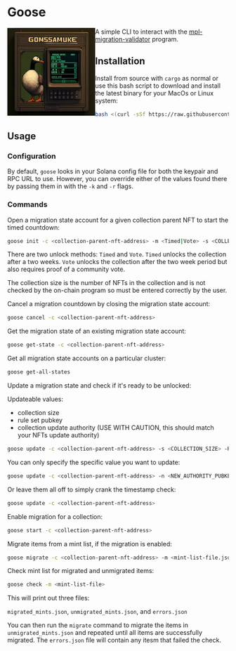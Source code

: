 # Goose

<img align="left" width="200" height="200" src="goose.png">


A simple CLI to interact with the [mpl-migration-validator](https://github.com/metaplex-foundation/mpl-migration-validator) program.

## Installation

Install from source with `cargo` as normal or use this bash script to download and install the latest binary for your MacOs or Linux system:

```bash
bash <(curl -sSf https://raw.githubusercontent.com/metaplex-foundation/goose/main/scripts/install.sh)
```

## Usage

### Configuration

By default, `goose` looks in your Solana config file for both the keypair and RPC URL to use. However, you can override either of the values found there by passing them in with the `-k` and `-r` flags.

### Commands

Open a migration state account for a given collection parent NFT to start the timed countdown:

```bash
goose init -c <collection-parent-nft-address> -m <Timed|Vote> -s <COLLECTION_SIZE>
```

There are two unlock methods: `Timed` and `Vote`. `Timed` unlocks the collection after a two weeks. `Vote` unlocks the collection after the two week period but also requires proof of a community vote.

The collection size is the number of NFTs in the collection and is not checked by the on-chain program so must be entered correctly by the user.

Cancel a migration countdown by closing the migration state account:

```bash
goose cancel -c <collection-parent-nft-address>
```

Get the migration state of an existing migration state account:

```bash
goose get-state -c <collection-parent-nft-address>
```

Get all migration state accounts on a particular cluster:

```bash
goose get-all-states
```

Update a migration state and check if it's ready to be unlocked:

Updateable values:
* collection size
* rule set pubkey
* collection update authority (USE WITH CAUTION, this should match your NFTs update authority)

```bash
goose update -c <collection-parent-nft-address> -s <COLLECTION_SIZE> -R <RULE_SET_PUBKEY> -n <NEW_AUTHORITY_PUBKEY>
```

You can only specify the specific value you want to update:

```bash
goose update -c <collection-parent-nft-address> -n <NEW_AUTHORITY_PUBKEY>
```

Or leave them all off to simply crank the timestamp check:

```bash
goose update -c <collection-parent-nft-address>
```



Enable migration for a collection:

```bash
goose start -c <collection-parent-nft-address>
```

Migrate items from a mint list, if the migration is enabled:

```bash
goose migrate -c <collection-parent-nft-address> -m <mint-list-file.json>
```

Check mint list for migrated and unmigrated items:

```bash
goose check -m <mint-list-file>
```

This will print out three files:

`migrated_mints.json`, `unmigrated_mints.json`, and `errors.json`

You can then run the `migrate` command to migrate the items in `unmigrated_mints.json` and repeated until all items are successfully migrated. The `errors.json` file will contain any itesm that failed the check.
